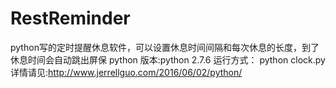 # RestReminder
python写的定时提醒休息软件，可以设置休息时间间隔和每次休息的长度，到了休息时间会自动跳出屏保
python 版本:python 2.7.6
运行方式：
python clock.py
详情请见:http://www.jerrellguo.com/2016/06/02/python/

